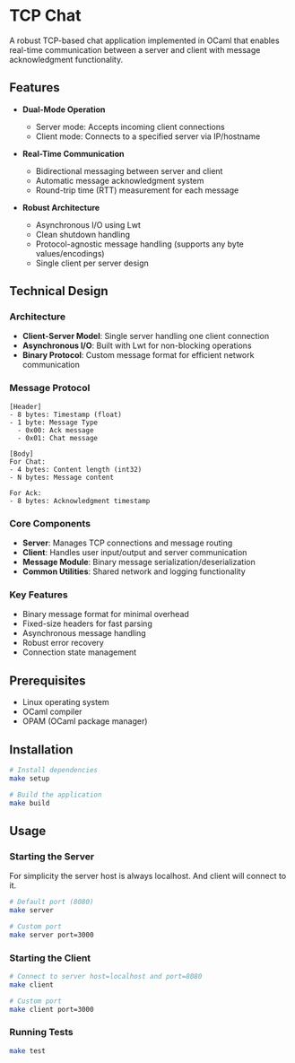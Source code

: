 # TCP Chat

A robust TCP-based chat application implemented in OCaml that enables real-time communication between a server and client with message acknowledgment functionality.

## Features

- **Dual-Mode Operation**
  - Server mode: Accepts incoming client connections
  - Client mode: Connects to a specified server via IP/hostname

- **Real-Time Communication**
  - Bidirectional messaging between server and client
  - Automatic message acknowledgment system
  - Round-trip time (RTT) measurement for each message

- **Robust Architecture**
  - Asynchronous I/O using Lwt
  - Clean shutdown handling
  - Protocol-agnostic message handling (supports any byte values/encodings)
  - Single client per server design

## Technical Design

### Architecture
- **Client-Server Model**: Single server handling one client connection
- **Asynchronous I/O**: Built with Lwt for non-blocking operations
- **Binary Protocol**: Custom message format for efficient network communication

### Message Protocol
```
[Header]
- 8 bytes: Timestamp (float)
- 1 byte: Message Type
  - 0x00: Ack message
  - 0x01: Chat message

[Body]
For Chat:
- 4 bytes: Content length (int32)
- N bytes: Message content

For Ack:
- 8 bytes: Acknowledgment timestamp
```

### Core Components
- **Server**: Manages TCP connections and message routing
- **Client**: Handles user input/output and server communication
- **Message Module**: Binary message serialization/deserialization
- **Common Utilities**: Shared network and logging functionality

### Key Features
- Binary message format for minimal overhead
- Fixed-size headers for fast parsing
- Asynchronous message handling
- Robust error recovery
- Connection state management

## Prerequisites

- Linux operating system
- OCaml compiler
- OPAM (OCaml package manager)

## Installation

```bash
# Install dependencies
make setup

# Build the application
make build
```

## Usage

### Starting the Server
For simplicity the server host is always localhost. And client will connect to it.

```bash
# Default port (8080)
make server

# Custom port
make server port=3000
```

### Starting the Client

```bash
# Connect to server host=localhost and port=8080
make client

# Custom port
make client port=3000
```

### Running Tests

```bash
make test
```
